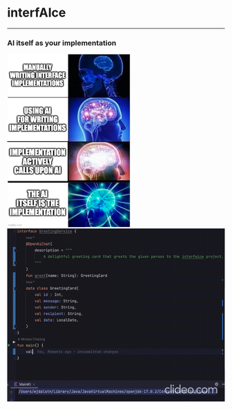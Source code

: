 # interfAIce

----------------

### AI itself as your implementation

<p float="left">
  <img src="interfAIce_brain_meme.png" height="400" />
  <img src="interfaice_demo.gif" height="400" />
</p>
